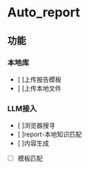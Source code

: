 # Auto_report

## 功能
### 本地库
- [ ]上传报告模板
- [ ]上传本地文件
### LLM接入
- [ ]浏览器搜寻
- [ ]report-本地知识匹配
- [ ]内容生成
- [ ] 模板匹配
